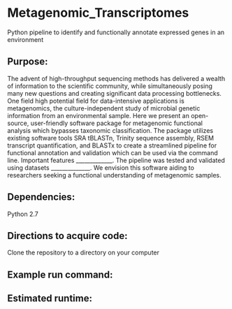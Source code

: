 # Metagenomic_Transcriptomes
Python pipeline to identify and functionally annotate expressed genes in an environment

## Purpose:
The advent of high-throughput sequencing methods has delivered a wealth of information to the scientific community, while simultaneously posing many new questions and creating significant data processing bottlenecks. One field high potential field for data-intensive applications is metagenomics, the culture-independent study of microbial genetic information from an environmental sample. Here we present an open-source, user-friendly software package for metagenomic functional analysis which bypasses taxonomic classification. The package utilizes existing software tools SRA tBLASTn, Trinity sequence assembly, RSEM transcript quantification, and BLASTx to create a streamlined pipeline for functional annotation and validation which can be used via the command line. Important features _____________. The pipeline was tested and validated using datasets ______________. We envision this software aiding to researchers seeking a functional understanding of metagenomic samples.

## Dependencies:
Python 2.7

## Directions to acquire code:
Clone the repository to a directory on your computer

## Example run command:


## Estimated runtime:


